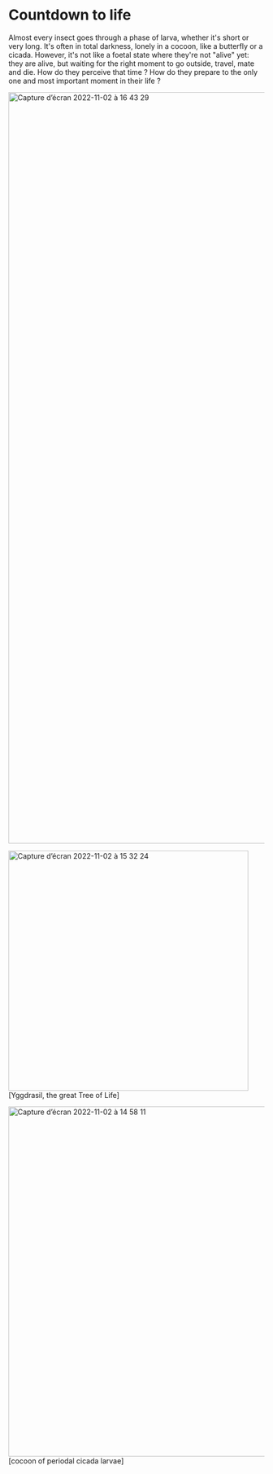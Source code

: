 # Countdown to life

Almost every insect goes through a phase of larva, whether it's short or very long. It's often in total darkness, lonely in a cocoon, like a butterfly or a cicada. However, it's not like a foetal state where they're not "alive" yet: they are alive, but waiting for the right moment to go outside, travel, mate and die. How do they perceive that time ? How do they prepare to the only one and most important moment in their life ? 

<img width="1477" alt="Capture d’écran 2022-11-02 à 16 43 29" src="https://user-images.githubusercontent.com/116265979/199535264-9ccf0380-1c63-4dd1-a4f8-287d82092cec.png">



<img width="472" alt="Capture d’écran 2022-11-02 à 15 32 24" src="https://user-images.githubusercontent.com/116265979/199535340-e400fc07-d6a2-4a20-9f93-5f1650835e77.png"> [Yggdrasil, the great Tree of Life]


<img width="688" alt="Capture d’écran 2022-11-02 à 14 58 11" src="https://user-images.githubusercontent.com/116265979/199535453-2e147148-4151-423d-9fc5-43b6be149965.png">
[cocoon of periodal cicada larvae]
